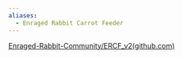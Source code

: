 ```yaml
---
aliases:
  - Enraged Rabbit Carrot Feeder
---
```


[Enraged-Rabbit-Community/ERCF_v2(github.com)](https://github.com/Enraged-Rabbit-Community/ERCF_v2)














